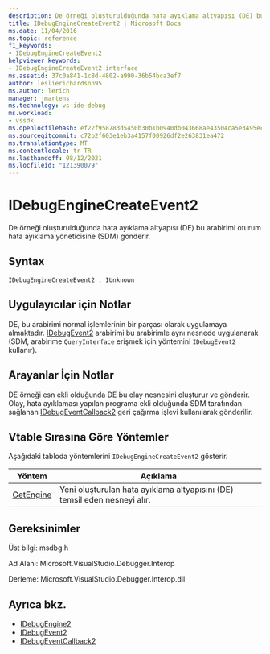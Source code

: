 ```yaml
---
description: De örneği oluşturulduğunda hata ayıklama altyapısı (DE) bu arabirimi oturum hata ayıklama yöneticisine (SDM) gönderir.
title: IDebugEngineCreateEvent2 | Microsoft Docs
ms.date: 11/04/2016
ms.topic: reference
f1_keywords:
- IDebugEngineCreateEvent2
helpviewer_keywords:
- IDebugEngineCreateEvent2 interface
ms.assetid: 37c0a841-1c8d-4802-a990-36b54bca3ef7
author: leslierichardson95
ms.author: lerich
manager: jmartens
ms.technology: vs-ide-debug
ms.workload:
- vssdk
ms.openlocfilehash: ef22f958783d5450b30b1b0940db043668ae43504ca5e3495ec15b06949f5bab
ms.sourcegitcommit: c72b2f603e1eb3a4157f00926df2e263831ea472
ms.translationtype: MT
ms.contentlocale: tr-TR
ms.lasthandoff: 08/12/2021
ms.locfileid: "121390079"
---
```

# <a name="idebugenginecreateevent2"></a>IDebugEngineCreateEvent2
De örneği oluşturulduğunda hata ayıklama altyapısı (DE) bu arabirimi oturum hata ayıklama yöneticisine (SDM) gönderir.

## <a name="syntax"></a>Syntax

```
IDebugEngineCreateEvent2 : IUnknown
```

## <a name="notes-for-implementers"></a>Uygulayıcılar için Notlar
 DE, bu arabirimi normal işlemlerinin bir parçası olarak uygulamaya almaktadır. [IDebugEvent2](../../../extensibility/debugger/reference/idebugevent2.md) arabirimi bu arabirimle aynı nesnede uygulanarak (SDM, arabirime `QueryInterface` erişmek için yöntemini `IDebugEvent2` kullanır).

## <a name="notes-for-callers"></a>Arayanlar İçin Notlar
 DE örneği esn ekli olduğunda DE bu olay nesnesini oluşturur ve gönderir. Olay, hata ayıklaması yapılan programa ekli olduğunda SDM tarafından sağlanan [IDebugEventCallback2](../../../extensibility/debugger/reference/idebugeventcallback2.md) geri çağırma işlevi kullanılarak gönderilir.

## <a name="methods-in-vtable-order"></a>Vtable Sırasına Göre Yöntemler
 Aşağıdaki tabloda yöntemlerini `IDebugEngineCreateEvent2` gösterir.

|Yöntem|Açıklama|
|------------|-----------------|
|[GetEngine](../../../extensibility/debugger/reference/idebugenginecreateevent2-getengine.md)|Yeni oluşturulan hata ayıklama altyapısını (DE) temsil eden nesneyi alır.|

## <a name="requirements"></a>Gereksinimler
 Üst bilgi: msdbg.h

 Ad Alanı: Microsoft.VisualStudio.Debugger.Interop

 Derleme: Microsoft.VisualStudio.Debugger.Interop.dll

## <a name="see-also"></a>Ayrıca bkz.
- [IDebugEngine2](../../../extensibility/debugger/reference/idebugengine2.md)
- [IDebugEvent2](../../../extensibility/debugger/reference/idebugevent2.md)
- [IDebugEventCallback2](../../../extensibility/debugger/reference/idebugeventcallback2.md)
